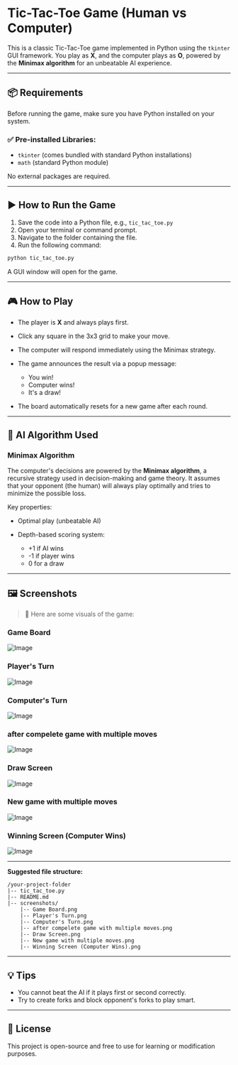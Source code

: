 # Tic-Tac-Toe Game (Human vs Computer)

This is a classic Tic-Tac-Toe game implemented in Python using the `tkinter` GUI framework. You play as **X**, and the computer plays as **O**, powered by the **Minimax algorithm** for an unbeatable AI experience.

---

## 📦 Requirements

Before running the game, make sure you have Python installed on your system.

### ✅ Pre-installed Libraries:

* `tkinter` (comes bundled with standard Python installations)
* `math` (standard Python module)

No external packages are required.

---

## ▶️ How to Run the Game

1. Save the code into a Python file, e.g., `tic_tac_toe.py`
2. Open your terminal or command prompt.
3. Navigate to the folder containing the file.
4. Run the following command:

```bash
python tic_tac_toe.py
```

A GUI window will open for the game.

---

## 🎮 How to Play

* The player is **X** and always plays first.
* Click any square in the 3x3 grid to make your move.
* The computer will respond immediately using the Minimax strategy.
* The game announces the result via a popup message:

  * You win!
  * Computer wins!
  * It's a draw!
* The board automatically resets for a new game after each round.

---

## 🧠 AI Algorithm Used

### Minimax Algorithm

The computer's decisions are powered by the **Minimax algorithm**, a recursive strategy used in decision-making and game theory. It assumes that your opponent (the human) will always play optimally and tries to minimize the possible loss.

Key properties:

* Optimal play (unbeatable AI)
* Depth-based scoring system:

  * +1 if AI wins
  * -1 if player wins
  * 0 for a draw

---

## 🖼️ Screenshots

> 🧩 Here are some visuals of the game:

### **Game Board**
![Image](./Screenshots/Game_Board.png)

### **Player's Turn**
![Image](./Screenshots/Player's%20Turn.png)
### **Computer's Turn**
![Image](./Screenshots/Computer's%20Turn.png)
### **after compelete game with multiple moves**
![Image](./Screenshots/after%20compelete%20game%20with%20multiple%20moves.png)
### **Draw Screen**
![Image](./Screenshots/Draw%20Screen.png)
### **New game with multiple moves**
![Image](./Screenshots/New%20game%20with%20multiple%20moves.png)
### **Winning Screen (Computer Wins)**
![Image](./Screenshots/Winning%20Screen%20(Computer%20Wins).png)

---

**Suggested file structure:**

```
/your-project-folder
|-- tic_tac_toe.py
|-- README.md
|-- screenshots/
    |-- Game Board.png
    |-- Player's Turn.png
    |-- Computer's Turn.png
    |-- after compelete game with multiple moves.png
    |-- Draw Screen.png
    |-- New game with multiple moves.png
    |-- Winning Screen (Computer Wins).png
```

---

## 💡 Tips

* You cannot beat the AI if it plays first or second correctly.
* Try to create forks and block opponent's forks to play smart.

---

## 📜 License

This project is open-source and free to use for learning or modification purposes.
